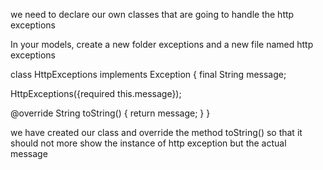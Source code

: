 we need to declare our own classes that are going to handle the http exceptions

In your models, create a new folder exceptions and a new file named http exceptions

class HttpExceptions implements Exception {
  final String message;

  HttpExceptions({required this.message});

  @override
  String toString() {
    return message;
  }
}

we have created our class and override the method toString() so that it should not more show the instance of http exception but the actual message